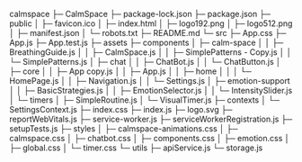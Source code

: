calmspace
├─ CalmSpace
├─ package-lock.json
├─ package.json
├─ public
│  ├─ favicon.ico
│  ├─ index.html
│  ├─ logo192.png
│  ├─ logo512.png
│  ├─ manifest.json
│  └─ robots.txt
├─ README.md
└─ src
   ├─ App.css
   ├─ App.js
   ├─ App.test.js
   ├─ assets
   ├─ components
   │  ├─ calm-space
   │  │  ├─ BreathingGuide.js
   │  │  ├─ CalmSpace.js
   │  │  ├─ SimplePatterns - Copy.js
   │  │  └─ SimplePatterns.js
   │  ├─ chat
   │  │  ├─ ChatBot.js
   │  │  └─ ChatButton.js
   │  ├─ core
   │  │  ├─ App copy.js
   │  │  ├─ App.js
   │  │  ├─ home
   │  │  │  └─ HomePage.js
   │  │  ├─ Navigation.js
   │  │  └─ Settings.js
   │  ├─ emotion-support
   │  │  ├─ BasicStrategies.js
   │  │  ├─ EmotionSelector.js
   │  │  └─ IntensitySlider.js
   │  └─ timers
   │     ├─ SimpleRoutine.js
   │     └─ VisualTimer.js
   ├─ contexts
   │  └─ SettingsContext.js
   ├─ index.css
   ├─ index.js
   ├─ logo.svg
   ├─ reportWebVitals.js
   ├─ service-worker.js
   ├─ serviceWorkerRegistration.js
   ├─ setupTests.js
   ├─ styles
   │  ├─ calmspace-animations.css
   │  ├─ calmspace.css
   │  ├─ chatbot.css
   │  ├─ components.css
   │  ├─ emotion.css
   │  ├─ global.css
   │  └─ timer.css
   └─ utils
      ├─ apiService.js
      └─ storage.js

```
